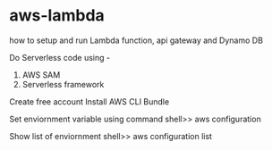 # aws-lambda
how to setup and run Lambda function, api gateway and Dynamo DB

Do Serverless code using -  
1. AWS SAM
2. Serverless framework


Create free account
Install AWS CLI Bundle

Set enviornment variable using command
shell>> aws configuration

Show list of enviornment
shell>> aws configuration list

